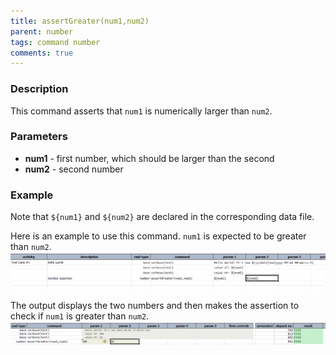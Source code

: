 ```yaml
---
title: assertGreater(num1,num2)
parent: number
tags: command number
comments: true
---
```



### Description
This command asserts that `num1` is numerically larger than `num2`.


### Parameters
- **num1** - first number, which should be larger than the second
- **num2** - second number


### Example
Note that `${num1}` and `${num2}` are declared in the corresponding data file.

Here is an example to use this command. `num1` is expected to be greater than `num2`.<br/>
![](image/assertGreater_01.png)

The output displays the two numbers and then makes the assertion to check if `num1` is greater than `num2`.
![](image/assertGreater_02.png)
